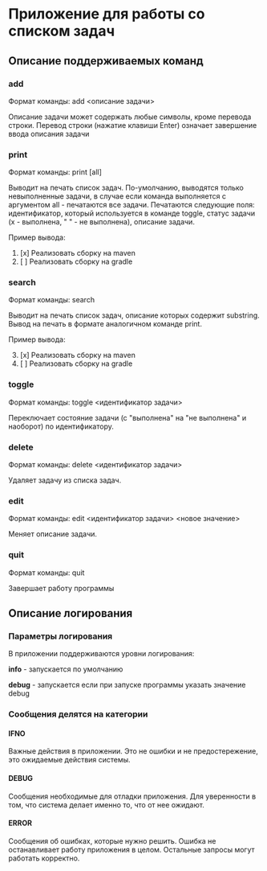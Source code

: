# Приложение для работы со списком задач
## Описание поддерживаемых команд
### add
Формат команды: add <описание задачи>

Описание задачи может содержать любые символы, кроме перевода строки. Перевод строки (нажатие клавиши Enter) означает завершение ввода описания задачи

### print

Формат команды: print [all]

Выводит на печать список задач. По-умолчанию, выводятся только невыполненные задачи, в случае если команда выполняется с аргументом all - печатаются все задачи. Печатаются следующие поля: идентификатор, который используется в команде toggle, статус задачи (x - выполнена, " " - не выполнена), описание задачи.

Пример вывода:

1. [x] Реализовать сборку на maven
2. [ ] Реализовать сборку на gradle

### search

Формат команды: search <substring>

Выводит на печать список задач, описание которых содержит substring. Вывод на печать в формате аналогичном команде print.

Пример вывода:

3. [x] Реализовать сборку на maven
8. [ ] Реализовать сборку на gradle


### toggle

Формат команды: toggle <идентификатор задачи>

Переключает состояние задачи (с "выполнена" на "не выполнена" и наоборот) по идентификатору. 


### delete

Формат команды: delete <идентификатор задачи>

Удаляет задачу из списка задач.


### edit

Формат команды: edit <идентификатор задачи> <новое значение>

Меняет описание задачи. 


### quit

Формат команды: quit

Завершает работу программы

## Описание логирования

### Параметры логирования

В приложении поддерживаются уровни логирования:

**info** - запускается по умолчанию

**debug** - запускается если при запуске программы указать значение debug

### Сообщения делятся на категории

#### IFNO

Важные действия в приложении. Это не ошибки и не предостережение, это ожидаемые действия системы.

#### DEBUG

Сообщения необходимые для отладки приложения. Для уверенности в том, что система делает именно то, что от нее ожидают.

#### ERROR

Сообщения об ошибках, которые нужно решить. Ошибка не останавливает работу приложения в целом. Остальные запросы могут работать корректно.